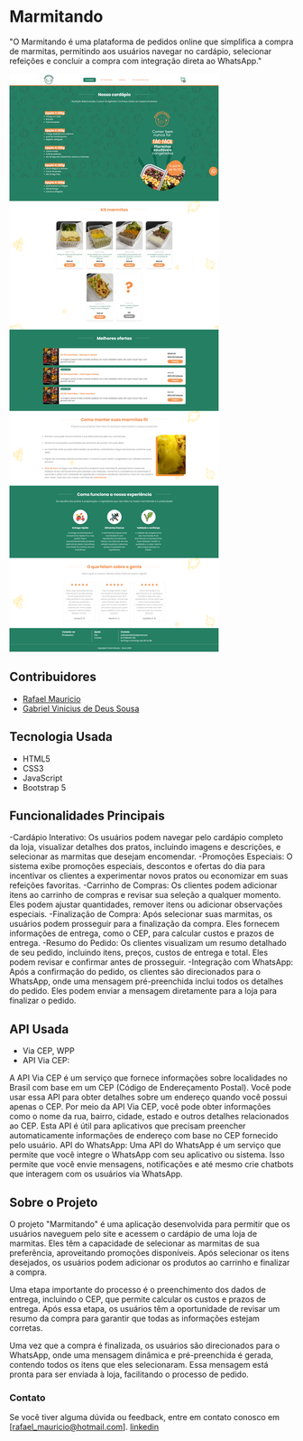 # Marmitando

"O Marmitando é uma plataforma de pedidos online que simplifica a compra de marmitas, permitindo aos usuários navegar no cardápio, selecionar refeições e concluir a compra com integração direta ao WhatsApp."

<img src="./github/marmitando.png">

## Contribuidores

- [Rafael Mauricio](https://github.com/Rafael-M-Silva)
- [Gabriel Vinicius de Deus Sousa](https://github.com/GabrielHalls)

## Tecnologia Usada

- HTML5
- CSS3
- JavaScript
- Bootstrap 5

## Funcionalidades Principais

-Cardápio Interativo: Os usuários podem navegar pelo cardápio completo da loja, visualizar detalhes dos pratos, incluindo imagens e descrições, e selecionar as marmitas que desejam encomendar.
-Promoções Especiais: O sistema exibe promoções especiais, descontos e ofertas do dia para incentivar os clientes a experimentar novos pratos ou economizar em suas refeições favoritas.
-Carrinho de Compras: Os clientes podem adicionar itens ao carrinho de compras e revisar sua seleção a qualquer momento. Eles podem ajustar quantidades, remover itens ou adicionar observações especiais.
-Finalização de Compra: Após selecionar suas marmitas, os usuários podem prosseguir para a finalização da compra. Eles fornecem informações de entrega, como o CEP, para calcular custos e prazos de entrega.
-Resumo do Pedido: Os clientes visualizam um resumo detalhado de seu pedido, incluindo itens, preços, custos de entrega e total. Eles podem revisar e confirmar antes de prosseguir.
-Integração com WhatsApp: Após a confirmação do pedido, os clientes são direcionados para o WhatsApp, onde uma mensagem pré-preenchida inclui todos os detalhes do pedido. Eles podem enviar a mensagem diretamente para a loja para finalizar o pedido.

## API Usada

- Via CEP, WPP
- API Via CEP:

A API Via CEP é um serviço que fornece informações sobre localidades no Brasil com base em um CEP (Código de Endereçamento Postal). Você pode usar essa API para obter detalhes sobre um endereço quando você possui apenas o CEP.
Por meio da API Via CEP, você pode obter informações como o nome da rua, bairro, cidade, estado e outros detalhes relacionados ao CEP.
Esta API é útil para aplicativos que precisam preencher automaticamente informações de endereço com base no CEP fornecido pelo usuário.
API do WhatsApp:
Uma API do WhatsApp é um serviço que permite que você integre o WhatsApp com seu aplicativo ou sistema. Isso permite que você envie mensagens, notificações e até mesmo crie chatbots que interagem com os usuários via WhatsApp.

## Sobre o Projeto

O projeto "Marmitando" é uma aplicação desenvolvida para permitir que os usuários naveguem pelo site e acessem o cardápio de uma loja de marmitas. Eles têm a capacidade de selecionar as marmitas de sua preferência, aproveitando promoções disponíveis. Após selecionar os itens desejados, os usuários podem adicionar os produtos ao carrinho e finalizar a compra.

Uma etapa importante do processo é o preenchimento dos dados de entrega, incluindo o CEP, que permite calcular os custos e prazos de entrega. Após essa etapa, os usuários têm a oportunidade de revisar um resumo da compra para garantir que todas as informações estejam corretas.

Uma vez que a compra é finalizada, os usuários são direcionados para o WhatsApp, onde uma mensagem dinâmica e pré-preenchida é gerada, contendo todos os itens que eles selecionaram. Essa mensagem está pronta para ser enviada à loja, facilitando o processo de pedido.


### Contato

Se você tiver alguma dúvida ou feedback, entre em contato conosco em [rafael_mauricio@hotmail.com].
[linkedin](https://www.linkedin.com/in/rafael-mauricio-dev/)
